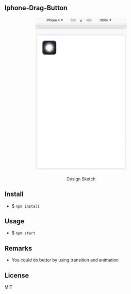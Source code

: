 Iphone-Drag-Button
---

<div align=center>
  <img width="300" src="./screenshot/movie.gif"/>
  <br />
  <br />
  <span>Design Sketch<span>
</div>


Install
---

- $ `npm install`

Usage
---

- $ `npm start`

Remarks
---

- You could do better by using transition and animation

License
---

MIT